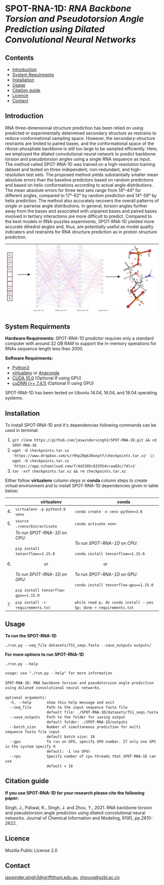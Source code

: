 SPOT-RNA-1D: *RNA Backbone Torsion and Pseudotorsion Angle Prediction using Dilated Convolutional Neural Networks*
====

Contents
----
  * [Introduction](#introduction)
  * [System Requirments](#system-requirments)
  * [Installation](#installation)
  * [Usage](#Usage)
  * [Citation guide](#citation-guide)
  * [Licence](#licence)
  * [Contact](#contact)

Introduction
----
RNA three-dimensional structure prediction has been relied on using predicted or experimentally determined secondary structure as restrains to reduce conformational sampling space. However, the secondary-structure restraints are limited to paired bases, and the conformational space of the ribose-phosphate backbone is still too large to be sampled efficiently. Here, we employed the dilated convolutional neural network to predict backbone torsion and pseudotorsion angles using a single RNA sequence as input. The method called SPOT-RNA-1D was trained on a high-resolution training dataset and tested on three independent, non-redundant, and high-resolution test sets. The proposed method yields substantially smaller mean absolute errors than the baseline predictors based on random predictions and based on helix conformations according to actual angle distributions. The mean absolute errors for three test sets range from 14&deg;-44&deg; for different angles, compared to 17&deg;-62&deg; by random prediction and 14&deg;-58&deg; by helix prediction. The method also accurately recovers the overall patterns of single or pairwise angle distributions. In general, torsion angles further away from the bases and associated with unpaired bases and paired bases involved in tertiary interactions are more difficult to predict. Compared to the best models in RNA-puzzles experiments, SPOT-RNA-1D yielded more accurate dihedral angles and, thus, are potentially useful as model quality indicators and restraints for RNA structure prediction as in protein structure prediction.

|![](./docs/figure_1.png)
|----|


System Requirments
----


**Hardware Requirments:**
SPOT-RNA-1D predictor requires only a standard computer with around 32 GB RAM to support the in-memory operations for RNAs sequence length less than 2000.

**Software Requirments:**
* [Python3](https://docs.python-guide.org/starting/install3/linux/)
* [virtualenv](https://virtualenv.pypa.io/en/latest/installation/) or [Anaconda](https://anaconda.org/anaconda/virtualenv)
* [CUDA 10.0](https://developer.nvidia.com/cuda-10.0-download-archive) (Optional If using GPU)
* [cuDNN (>= 7.4.1)](https://developer.nvidia.com/cudnn) (Optional If using GPU)

SPOT-RNA-1D has been tested on Ubuntu 14.04, 16.04, and 18.04 operating systems.


Installation
----

To install SPOT-RNA-1D and it's dependencies following commands can be used in terminal:

1. `git clone https://github.com/jaswindersingh2/SPOT-RNA-1D.git && cd SPOT-RNA-1D`
2. `wget -O checkpoints.tar.xz 'https://www.dropbox.com/s/r9hp20gk30unptf/checkpoints.tar.xz' || wget -O checkpoints.tar.xz 'https://app.nihaocloud.com/f/4d2385c633554ccaa85c/?dl=1'`
3. `tar -xvf checkpoints.tar.xz && rm checkpoints.tar.xz`

Either follow **virtualenv** column steps or **conda** column steps to create virtual environment and to install SPOT-RNA-1D dependencies given in table below:<br />

|  | &nbsp;&nbsp;&nbsp;&nbsp;&nbsp;&nbsp;&nbsp;&nbsp;&nbsp;&nbsp;&nbsp;&nbsp;&nbsp;&nbsp;&nbsp;&nbsp;&nbsp;&nbsp;&nbsp;&nbsp;&nbsp; virtualenv | &nbsp;&nbsp;&nbsp;&nbsp;&nbsp;&nbsp;&nbsp;&nbsp;&nbsp;&nbsp;&nbsp;&nbsp;&nbsp;&nbsp;&nbsp;&nbsp;&nbsp;&nbsp;&nbsp;&nbsp;&nbsp;&nbsp;&nbsp;&nbsp;&nbsp;&nbsp;&nbsp;&nbsp;&nbsp;&nbsp;&nbsp;&nbsp;&nbsp;&nbsp;&nbsp;&nbsp; conda |
| :- | :-------- | :--- |
| 4. | `virtualenv -p python3.6 venv` | `conda create -n venv python=3.6` |
| 5. | `source ./venv/bin/activate` | `conda activate venv` | 
| 6. | *To run SPOT-RNA-1D on CPU:*<br /> <br /> `pip install tensorflow==1.15.0` <br /> <br /> &nbsp;&nbsp;&nbsp;&nbsp;&nbsp;&nbsp;&nbsp;&nbsp;&nbsp;&nbsp;&nbsp;&nbsp;&nbsp;&nbsp;&nbsp;&nbsp;&nbsp;&nbsp;&nbsp;&nbsp;&nbsp;&nbsp;&nbsp;&nbsp; *or* <br /> <br />*To run SPOT-RNA-1D on GPU:*<br /> <br /> `pip install tensorflow-gpu==1.15.0` | *To run SPOT-RNA-1D on CPU:*<br /> <br /> `conda install tensorflow==1.15.0` <br /> <br /> &nbsp;&nbsp;&nbsp;&nbsp;&nbsp;&nbsp;&nbsp;&nbsp;&nbsp;&nbsp;&nbsp;&nbsp;&nbsp;&nbsp;&nbsp;&nbsp;&nbsp;&nbsp;&nbsp;&nbsp;&nbsp;&nbsp;&nbsp;&nbsp; *or* <br /> <br />*To run SPOT-RNA-1D on GPU:*<br /> <br /> `conda install tensorflow-gpu==1.15.0` |
| 7. | `pip install -r requirements.txt` | `while read p; do conda install --yes $p; done < requirements.txt` | 

Usage
----

**To run the SPOT-RNA-1D**

```
./run.py --seq_file datasets/TS1_seqs.fasta --save_outputs outputs/
```

**For more options to run SPOT-RNA-1D**
```
./run.py --help
```

```
usage: use "./run.py --help" for more information

SPOT-RNA-1D: RNA backbone torsion and pseudotorsion angle prediction using dilated convolutional neural networks.

optional arguments:
  -h, --help       show this help message and exit
  --seq_file       Path to the input sequence fasta file
                   default file: ./SPOT-RNA-1D/datasets/TS1_seqs.fasta
  --save_outputs   Path to the folder for saving output
                   default folder: ./SPOT-RNA-1D/outputs
  --batch_size     Number of simultaneous prediction for multi sequence fasta file input
                   default batch size: 10
  --gpu            To run on GPU, specify GPU number. If only one GPU in the system specify 0
                   default: -1 (no GPU)
  --cpu            Specify number of cpu threads that SPOT-RNA-1D can use
                   default = 16

```


Citation guide
----

**If you use SPOT-RNA-1D for your research please cite the following paper:**

Singh, J., Paliwal, K., Singh, J. and Zhou, Y., 2021. RNA backbone torsion and pseudotorsion angle prediction using dilated convolutional neural networks. Journal of Chemical Information and Modeling, 61(6), pp.2610-2622.

Licence
----
Mozilla Public License 2.0


Contact
----
jaswinder.singh3@griffithuni.edu.au, zhouyq@szbl.ac.cn

